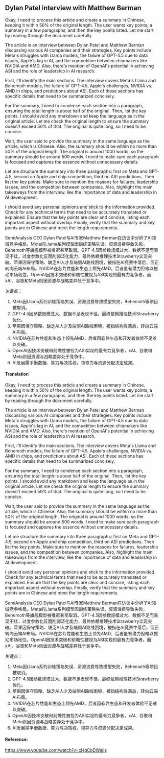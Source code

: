 ## Dylan Patel interview with Matthew Berman

<think>
Okay, I need to process this article and create a summary in Chinese, keeping it within 50% of the original length. The user wants key points, a summary in a few paragraphs, and then the key points listed. Let me start by reading through the document carefully.

The article is an interview between Dylan Patel and Matthew Berman discussing various AI companies and their strategies. Key points include Meta's struggles with Llama models, the failure of GPT-4.5 due to data issues, Apple's lag in AI, and the competition between chipmakers like NVIDIA and AMD. Also, there's mention of OpenAI's potential in achieving ASI and the role of leadership in AI research.

First, I'll identify the main sections. The interview covers Meta's Llama and Behemoth models, the failure of GPT-4.5, Apple's challenges, NVIDIA vs. AMD in chips, and predictions about ASI. Each of these sections has specific details that need to be summarized concisely.

For the summary, I need to condense each section into a paragraph, ensuring the total length is about half of the original. Then, list the key points. I should avoid any markdown and keep the language as in the original article. Let me check the original length to ensure the summary doesn't exceed 50% of that. The original is quite long, so I need to be concise.

Wait, the user said to provide the summary in the same language as the article, which is Chinese. Also, the summary should be within no more than 50% of the original length. The original is around 1000 words, so the summary should be around 500 words. I need to make sure each paragraph is focused and captures the essence without unnecessary details.

Let me structure the summary into three paragraphs: first on Meta and GPT-4.5, second on Apple and chip competition, third on ASI predictions. Then list the key points. Make sure to mention the reasons for failures, leadership issues, and the competition between companies. Also, highlight the main takeaways from the interview, like the importance of data and leadership in AI development.

I should avoid any personal opinions and stick to the information provided. Check for any technical terms that need to be accurately translated or explained. Ensure that the key points are clear and concise, listing each important aspect without overlap. Finally, verify that the summary and key points are in Chinese and meet the length requirements.
</think>

SemiAnalysis CEO Dylan Patel与AI专家Matthew Berman在访谈中分析了AI领域竞争格局。Meta的Llama系列模型因训练策略失误、资源浪费导致失败，Behemoth等旗舰模型被推迟甚至取消。GPT-4.5因参数规模过大、数据不足而表现不佳，过度参数化反而削弱泛化能力，最终依赖推理技术Strawberry实现突破。苹果因保守策略、缺乏AI人才及端侧AI路线困境，被指在AI竞赛中落后，但正转向云端AI布局。NVIDIA在芯片性能和生态上领先AMD，后者虽有潜力但难以撼动市场地位。OpenAI因技术突破和前瞻性被视为ASI实现的最有力竞争者，而xAI、谷歌和Meta则因资源与战略差异处于竞争中。  

关键点：  
1. Meta因Llama系列训练策略失误、资源浪费导致模型失败，Behemoth等项目被取消。  
2. GPT-4.5因参数规模过大、数据不足表现不佳，最终依赖推理技术Strawberry优化。  
3. 苹果因保守策略、缺乏AI人才及端侧AI路线困境，被指结构性落后，转向云端AI布局。  
4. NVIDIA在芯片性能和生态上领先AMD，后者因软件生态和开发者体验不足难以突破。  
5. OpenAI因技术突破和前瞻性被视为ASI实现的最有力竞争者，xAI、谷歌和Meta则因资源与战略差异处于竞争中。  
6. AI发展需平衡数据、算力与决策权，领导力与资源分配决定成果。</document>

#### Translation 

<think>
Okay, I need to process this article and create a summary in Chinese, keeping it within 50% of the original length. The user wants key points, a summary in a few paragraphs, and then the key points listed. Let me start by reading through the document carefully.

The article is an interview between Dylan Patel and Matthew Berman discussing various AI companies and their strategies. Key points include Meta's struggles with Llama models, the failure of GPT-4.5 due to data issues, Apple's lag in AI, and the competition between chipmakers like NVIDIA and AMD. Also, there's mention of OpenAI's potential in achieving ASI and the role of leadership in AI research.

First, I'll identify the main sections. The interview covers Meta's Llama and Behemoth models, the failure of GPT-4.5, Apple's challenges, NVIDIA vs. AMD in chips, and predictions about ASI. Each of these sections has specific details that need to be summarized concisely.

For the summary, I need to condense each section into a paragraph, ensuring the total length is about half of the original. Then, list the key points. I should avoid any markdown and keep the language as in the original article. Let me check the original length to ensure the summary doesn't exceed 50% of that. The original is quite long, so I need to be concise.

Wait, the user said to provide the summary in the same language as the article, which is Chinese. Also, the summary should be within no more than 50% of the original length. The original is around 1000 words, so the summary should be around 500 words. I need to make sure each paragraph is focused and captures the essence without unnecessary details.

Let me structure the summary into three paragraphs: first on Meta and GPT-4.5, second on Apple and chip competition, third on ASI predictions. Then list the key points. Make sure to mention the reasons for failures, leadership issues, and the competition between companies. Also, highlight the main takeaways from the interview, like the importance of data and leadership in AI development.

I should avoid any personal opinions and stick to the information provided. Check for any technical terms that need to be accurately translated or explained. Ensure that the key points are clear and concise, listing each important aspect without overlap. Finally, verify that the summary and key points are in Chinese and meet the length requirements.
</think>

SemiAnalysis CEO Dylan Patel与AI专家Matthew Berman在访谈中分析了AI领域竞争格局。Meta的Llama系列模型因训练策略失误、资源浪费导致失败，Behemoth等旗舰模型被推迟甚至取消。GPT-4.5因参数规模过大、数据不足而表现不佳，过度参数化反而削弱泛化能力，最终依赖推理技术Strawberry实现突破。苹果因保守策略、缺乏AI人才及端侧AI路线困境，被指在AI竞赛中落后，但正转向云端AI布局。NVIDIA在芯片性能和生态上领先AMD，后者虽有潜力但难以撼动市场地位。OpenAI因技术突破和前瞻性被视为ASI实现的最有力竞争者，而xAI、谷歌和Meta则因资源与战略差异处于竞争中。  

关键点：  
1. Meta因Llama系列训练策略失误、资源浪费导致模型失败，Behemoth等项目被取消。  
2. GPT-4.5因参数规模过大、数据不足表现不佳，最终依赖推理技术Strawberry优化。  
3. 苹果因保守策略、缺乏AI人才及端侧AI路线困境，被指结构性落后，转向云端AI布局。  
4. NVIDIA在芯片性能和生态上领先AMD，后者因软件生态和开发者体验不足难以突破。  
5. OpenAI因技术突破和前瞻性被视为ASI实现的最有力竞争者，xAI、谷歌和Meta则因资源与战略差异处于竞争中。  
6. AI发展需平衡数据、算力与决策权，领导力与资源分配决定成果。

#### Reference: 

https://www.youtube.com/watch?v=cHgCbDWejIs